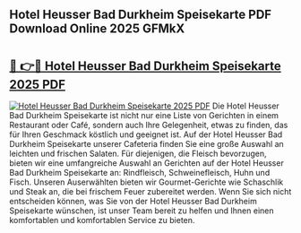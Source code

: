 ## Hotel Heusser Bad Durkheim Speisekarte PDF Download Online 2025 GFMkX

# <h2><a href="http://gc8aro.nevu.top/?p=Hotel+Heusser+Bad+Durkheim+Speisekarte">🔗 👉🔴 Hotel Heusser Bad Durkheim Speisekarte 2025 PDF</a></h2>

[![Hotel Heusser Bad Durkheim Speisekarte 2025 PDF](https://i.imgur.com/dBaPXMq.png)](http://gc8aro.nevu.top/?p=Hotel+Heusser+Bad+Durkheim+Speisekarte)
Die Hotel Heusser Bad Durkheim Speisekarte ist nicht nur eine Liste von Gerichten in einem Restaurant oder Café, sondern auch Ihre Gelegenheit, etwas zu finden, das für Ihren Geschmack köstlich und geeignet ist. Auf der Hotel Heusser Bad Durkheim Speisekarte unserer Cafeteria finden Sie eine große Auswahl an leichten und frischen Salaten. Für diejenigen, die Fleisch bevorzugen, bieten wir eine umfangreiche Auswahl an Gerichten auf der Hotel Heusser Bad Durkheim Speisekarte an: Rindfleisch, Schweinefleisch, Huhn und Fisch. Unseren Auserwählten bieten wir Gourmet-Gerichte wie Schaschlik und Steak an, die bei frischem Feuer zubereitet werden. Wenn Sie sich nicht entscheiden können, was Sie von der Hotel Heusser Bad Durkheim Speisekarte wünschen, ist unser Team bereit zu helfen und Ihnen einen komfortablen und komfortablen Service zu bieten.
